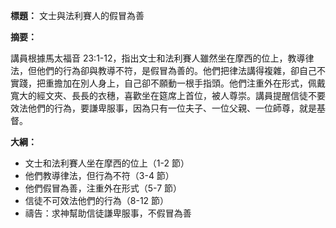 **標題：** 文士與法利賽人的假冒為善

**摘要：**

講員根據馬太福音 23:1-12，指出文士和法利賽人雖然坐在摩西的位上，教導律法，但他們的行為卻與教導不符，是假冒為善的。他們把律法講得複雜，卻自己不實踐，把重擔加在別人身上，自己卻不願動一根手指頭。他們注重外在形式，佩戴寬大的經文夾、長長的衣穗，喜歡坐在筵席上首位，被人尊崇。講員提醒信徒不要效法他們的行為，要謙卑服事，因為只有一位夫子、一位父親、一位師尊，就是基督。

**大綱：**

* 文士和法利賽人坐在摩西的位上（1-2 節）
* 他們教導律法，但行為不符（3-4 節）
* 他們假冒為善，注重外在形式（5-7 節）
* 信徒不可效法他們的行為（8-12 節）
* 禱告：求神幫助信徒謙卑服事，不假冒為善